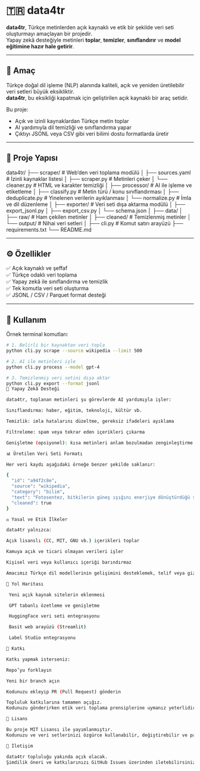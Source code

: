 # 🇹🇷 data4tr

**data4tr**, Türkçe metinlerden açık kaynaklı ve etik bir şekilde veri seti oluşturmayı amaçlayan bir projedir.  
Yapay zekâ desteğiyle metinleri **toplar**, **temizler**, **sınıflandırır** ve **model eğitimine hazır hale getirir**.

---

## 🎯 Amaç

Türkçe doğal dil işleme (NLP) alanında kaliteli, açık ve yeniden üretilebilir veri setleri büyük eksikliktir.  
**data4tr**, bu eksikliği kapatmak için geliştirilen açık kaynaklı bir araç setidir.

Bu proje:
- Açık ve izinli kaynaklardan Türkçe metin toplar  
- AI yardımıyla dil temizliği ve sınıflandırma yapar  
- Çıktıyı JSONL veya CSV gibi veri bilimi dostu formatlarda üretir  

---

## 🧱 Proje Yapısı
data4tr/
├── scraper/ # Web’den veri toplama modülü
│ ├── sources.yaml # İzinli kaynaklar listesi
│ ├── scraper.py # Metinleri çeker
│ └── cleaner.py # HTML ve karakter temizliği
│
├── processor/ # AI ile işleme ve etiketleme
│ ├── classify.py # Metin türü / konu sınıflandırması
│ ├── deduplicate.py # Yinelenen verilerin ayıklanması
│ └── normalize.py # İmla ve dil düzenleme
│
├── exporter/ # Veri seti dışa aktarma modülü
│ ├── export_jsonl.py
│ ├── export_csv.py
│ └── schema.json
│
├── data/
│ ├── raw/ # Ham çekilen metinler
│ ├── cleaned/ # Temizlenmiş metinler
│ └── output/ # Nihai veri setleri
│
├── cli.py # Komut satırı arayüzü
├── requirements.txt
└── README.md

---

## ⚙️ Özellikler

✅ Açık kaynaklı ve şeffaf  
✅ Türkçe odaklı veri toplama  
✅ Yapay zekâ ile sınıflandırma ve temizlik  
✅ Tek komutla veri seti oluşturma  
✅ JSONL / CSV / Parquet format desteği  

---

## 🚀 Kullanım

Örnek terminal komutları:

```bash
# 1. Belirli bir kaynaktan veri topla
python cli.py scrape --source wikipedia --limit 500

# 2. AI ile metinleri işle
python cli.py process --model gpt-4

# 3. Temizlenmiş veri setini dışa aktar
python cli.py export --format jsonl
🧠 Yapay Zekâ Desteği

data4tr, toplanan metinleri şu görevlerde AI yardımıyla işler:

Sınıflandırma: haber, eğitim, teknoloji, kültür vb.

Temizlik: imla hatalarını düzeltme, gereksiz ifadeleri ayıklama

Filtreleme: spam veya tekrar eden içerikleri çıkarma

Genişletme (opsiyonel): kısa metinleri anlam bozulmadan zenginleştirme

📊 Üretilen Veri Seti Formatı

Her veri kaydı aşağıdaki örneğe benzer şekilde saklanır:

{
  "id": "a94f2c8e",
  "source": "wikipedia",
  "category": "bilim",
  "text": "Fotosentez, bitkilerin güneş ışığını enerjiye dönüştürdüğü süreçtir.",
  "cleaned": true
}

⚖️ Yasal ve Etik İlkeler

data4tr yalnızca:

Açık lisanslı (CC, MIT, GNU vb.) içerikleri toplar

Kamuya açık ve ticari olmayan verileri işler

Kişisel veri veya kullanıcı içeriği barındırmaz

Amacımız Türkçe dil modellerinin gelişimini desteklemek, telif veya gizlilik ihlali yapmak değildir.

🧩 Yol Haritası

 Yeni açık kaynak sitelerin eklenmesi

 GPT tabanlı özetleme ve genişletme

 HuggingFace veri seti entegrasyonu

 Basit web arayüzü (Streamlit)

 Label Studio entegrasyonu

🤝 Katkı

Katkı yapmak isterseniz:

Repo’yu forklayın

Yeni bir branch açın

Kodunuzu ekleyip PR (Pull Request) gönderin

Topluluk katkılarına tamamen açığız.
Kodunuzu gönderirken etik veri toplama prensiplerine uymanız yeterlidir.

📜 Lisans

Bu proje MIT Lisansı ile yayımlanmıştır.
Kodunuzu ve veri setlerinizi özgürce kullanabilir, değiştirebilir ve paylaşabilirsiniz.

💬 İletişim

data4tr topluluğu yakında açık olacak.
Şimdilik öneri ve katkılarınızı GitHub Issues üzerinden iletebilirsiniz.
